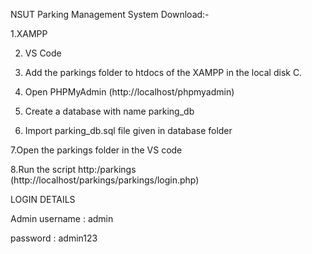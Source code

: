 NSUT Parking Management System
Download:-

1.XAMPP

2. VS Code

3. Add the parkings folder to htdocs of the XAMPP in the local disk C.

4. Open PHPMyAdmin (http://localhost/phpmyadmin)

5. Create a database with name parking_db

6. Import parking_db.sql file given in database folder

7.Open the parkings folder in the VS code

8.Run the script http:/parkings  (http://localhost/parkings/parkings/login.php)

LOGIN DETAILS

Admin
username : admin

password : admin123
